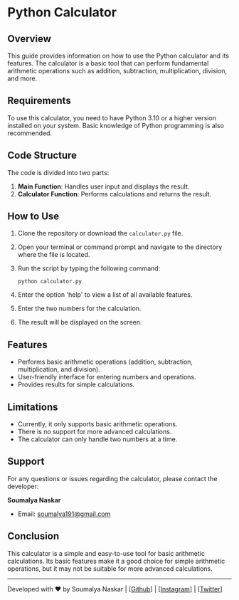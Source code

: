# Python Calculator

## Overview

This guide provides information on how to use the Python calculator and its features. The calculator is a basic tool that can perform fundamental arithmetic operations such as addition, subtraction, multiplication, division, and more.

## Requirements

To use this calculator, you need to have Python 3.10 or a higher version installed on your system. Basic knowledge of Python programming is also recommended.

## Code Structure

The code is divided into two parts:

1. **Main Function**: Handles user input and displays the result.
2. **Calculator Function**: Performs calculations and returns the result.

## How to Use

1. Clone the repository or download the `calculator.py` file.
2. Open your terminal or command prompt and navigate to the directory where the file is located.
3. Run the script by typing the following command:

    ```shell
    python calculator.py
    ```

4. Enter the option 'help' to view a list of all available features.
5. Enter the two numbers for the calculation.
6. The result will be displayed on the screen.

## Features

- Performs basic arithmetic operations (addition, subtraction, multiplication, and division).
- User-friendly interface for entering numbers and operations.
- Provides results for simple calculations.

## Limitations

- Currently, it only supports basic arithmetic operations.
- There is no support for more advanced calculations.
- The calculator can only handle two numbers at a time.

## Support

For any questions or issues regarding the calculator, please contact the developer:

**Soumalya Naskar**
- Email: soumalya191@gmail.com

## Conclusion

This calculator is a simple and easy-to-use tool for basic arithmetic calculations. Its basic features make it a good choice for simple arithmetic operations, but it may not be suitable for more advanced calculations.

---

Developed with ❤️ by Soumalya Naskar | [[Github](https://github.com/soumalya-blazing-geek)] | [[Instagram](https://instagram.com/blazing_soumalya)] | [[Twitter](https://x.com/soumalya_1729)]

